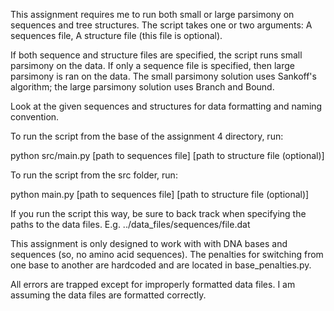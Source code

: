 This assignment requires me to run both small or large parsimony on sequences and tree structures. The script takes one or two arguments:
  A sequences file,
  A structure file (this file is optional).

If both sequence and structure files are specified, the script runs small parsimony on the data. If only a sequence file is specified, then large parsimony is ran on the data. The small parsimony solution uses Sankoff's algorithm; the large parsimony solution uses Branch and Bound.

Look at the given sequences and structures for data formatting and naming convention.

To run the script from the base of the assignment 4 directory, run:

python src/main.py [path to sequences file] [path to structure file (optional)]

To run the script from the src folder, run:

python main.py [path to sequences file] [path to structure file (optional)]

If you run the script this way, be sure to back track when specifying the paths to the data files. E.g. ../data_files/sequences/file.dat

This assignment is only designed to work with with DNA bases and sequences (so, no amino acid sequences). The penalties for switching from one base to another are hardcoded and are located in base_penalties.py.

All errors are trapped except for improperly formatted data files. I am assuming the data files are formatted correctly.
